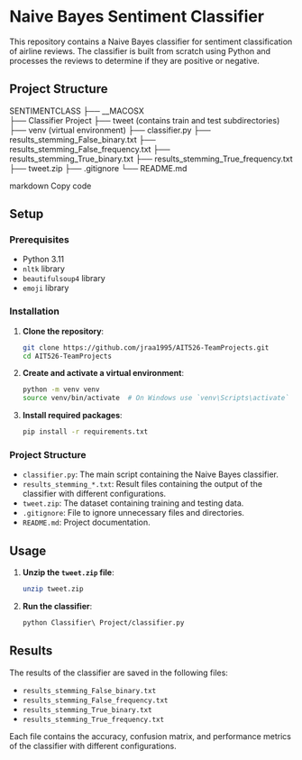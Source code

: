 # Naive Bayes Sentiment Classifier

This repository contains a Naive Bayes classifier for sentiment classification of airline reviews. The classifier is built from scratch using Python and processes the reviews to determine if they are positive or negative.

## Project Structure

SENTIMENTCLASS
├── __MACOSX <br>
├── Classifier Project
├── tweet (contains train and test subdirectories)
├── venv (virtual environment)
├── classifier.py
├── results_stemming_False_binary.txt
├── results_stemming_False_frequency.txt
├── results_stemming_True_binary.txt
├── results_stemming_True_frequency.txt
├── tweet.zip
├── .gitignore
└── README.md

markdown
Copy code

## Setup

### Prerequisites

- Python 3.11
- `nltk` library
- `beautifulsoup4` library
- `emoji` library

### Installation

1. **Clone the repository**:
    ```bash
    git clone https://github.com/jraa1995/AIT526-TeamProjects.git
    cd AIT526-TeamProjects
    ```

2. **Create and activate a virtual environment**:
    ```bash
    python -m venv venv
    source venv/bin/activate  # On Windows use `venv\Scripts\activate`
    ```

3. **Install required packages**:
    ```bash
    pip install -r requirements.txt
    ```

### Project Structure

- `classifier.py`: The main script containing the Naive Bayes classifier.
- `results_stemming_*.txt`: Result files containing the output of the classifier with different configurations.
- `tweet.zip`: The dataset containing training and testing data.
- `.gitignore`: File to ignore unnecessary files and directories.
- `README.md`: Project documentation.

## Usage

1. **Unzip the `tweet.zip` file**:
    ```bash
    unzip tweet.zip
    ```

2. **Run the classifier**:
    ```bash
    python Classifier\ Project/classifier.py
    ```

## Results

The results of the classifier are saved in the following files:
- `results_stemming_False_binary.txt`
- `results_stemming_False_frequency.txt`
- `results_stemming_True_binary.txt`
- `results_stemming_True_frequency.txt`

Each file contains the accuracy, confusion matrix, and performance metrics of the classifier with different configurations.

